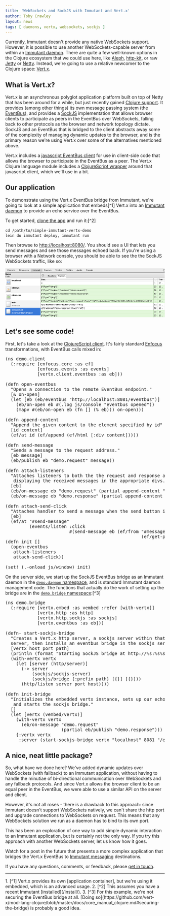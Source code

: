 ```yaml
---
title: 'WebSockets and SockJS with Immutant and Vert.x'
author: Toby Crawley
layout: news
tags: [ daemons, vertx, websockets, sockjs ]
---
```


Currently, Immutant doesn't provide any native WebSockets
support. However, it is possible to use another WebSockets-capable
server from within an [Immutant daemon]. There are quite a few
well-known options in the Clojure ecosystem that we could use here,
like [Aleph], [http-kit], or raw [Jetty] or [Netty]. Instead, we're
going to use a relative newcomer to the Clojure space: [Vert.x].

## What is Vert.x?

Vert.x is an asynchronous polyglot application platform built on top
of Netty that has been around for a while, but just recently gained
[Clojure support]. It provides (among other things) its own message
passing system (the [EventBus]), and provides a [SockJS]
implementation that allows browser clients to participate as peers in
the EventBus over WebSockets, falling back to other protocols as the
browser and network topology dictate. SockJS and an EventBus that is
bridged to the client abstracts away some of the complexity of
managing dynamic updates to the browser, and is the primary reason
we're using Vert.x over some of the alternatives mentioned above.

Vert.x includes a [javascript EventBus client] for use in client-side
code that allows the browser to participate in the EventBus as a
peer. The Vert.x Clojure language module includes a
[ClojureScript wrapper] around that javascript client, which we'll use
in a bit.

## Our application

To demonstrate using the Vert.x EventBus bridge from Immutant, we're
going to look at a simple application that embeds[^1] Vert.x into an
[Immutant daemon] to provide an echo service over the EventBus.

To get started,
[clone the app](https://github.com/immutant/simple-immutant-vertx-demo)
and run it:[^2]

    cd /path/to/simple-immutant-vertx-demo
    lein do immutant deploy, immutant run
    
Then browse to <http://localhost:8080/>. You should see a UI that lets
you send messages and see those messages echoed back. If you're using
a browser with a Network console, you should be able to see the
the SockJS WebSockets traffic, like so:

<img src="/images/news/sockjs.png" alt="[websocket activity]"/>


## Let's see some code! 

First, let's take a look at the [ClojureScript client]. It's fairly
standard [Enfocus] transformations, with EventBus calls mixed in:

<pre class="syntax clojure">(ns demo.client
  (:require [enfocus.core :as ef]
            [enfocus.events :as events]
            [vertx.client.eventbus :as eb]))

(defn open-eventbus
  "Opens a connection to the remote EventBus endpoint."
  [& on-open]
  (let [eb (eb/eventbus "http://localhost:8081/eventbus")]
    (eb/on-open eb #(.log js/console "eventbus opened"))
    (mapv #(eb/on-open eb (fn [] (% eb))) on-open)))

(defn append-content
  "Append the given content to the element specified by id"
  [id content]
  (ef/at id (ef/append (ef/html [:div content]))))

(defn send-message
  "Sends a message to the request address."
  [eb message]
  (eb/publish eb "demo.request" message))

(defn attach-listeners
  "Attaches listeners to both the the request and response addresses,
   displaying the received messages in the appropriate divs."
  [eb]
  (eb/on-message eb "demo.request" (partial append-content "#sent"))
  (eb/on-message eb "demo.response" (partial append-content "#rcvd")))

(defn attach-send-click
  "Attaches handler to send a message when the send button is clicked."
  [eb]
  (ef/at "#send-message"
         (events/listen :click
                        #(send-message eb (ef/from "#message"
                                                   (ef/get-prop :value))))))
(defn init []
  (open-eventbus
   attach-listeners
   attach-send-click))

(set! (.-onload js/window) init)
</pre>

On the server side, we start up the SockJS EventBus bridge as an
Immutant daemon in the
[`demo.daemon` namespace](https://github.com/immutant/simple-immutant-vertx-demo/blob/master/src/demo/daemon.clj),
and is standard Immutant daemon management code.  The functions that
actually do the work of setting up the bridge are in the
[`demo.bridge` namespace](https://github.com/immutant/simple-immutant-vertx-demo/blob/master/src/demo/bridge.clj):[^3]

<pre class="syntax clojure">(ns demo.bridge
  (:require [vertx.embed :as vembed :refer [with-vertx]]
            [vertx.http :as http]
            [vertx.http.sockjs :as sockjs]
            [vertx.eventbus :as eb]))

(defn- start-sockjs-bridge
  "Creates a Vert.x http server, a sockjs server within that http
  server, then installs an eventbus bridge in the sockjs server."
  [vertx host port path]
  (println (format "Starting SockJS bridge at http://%s:%s%s" host port path))
  (with-vertx vertx
    (let [server (http/server)]
      (-> server
          (sockjs/sockjs-server)
          (sockjs/bridge {:prefix path} [{}] [{}]))
      (http/listen server port host))))

(defn init-bridge
  "Initializes the embedded vertx instance, sets up our echo handler,
   and starts the sockjs bridge."
  []
  (let [vertx (vembed/vertx)]
    (with-vertx vertx
      (eb/on-message "demo.request"
                     (partial eb/publish "demo.response")))
    {:vertx vertx
     :server (start-sockjs-bridge vertx "localhost" 8081 "/eventbus")}))
</pre>

## A nice, neat little package?

So, what have we done here? We've added dynamic updates over
WebSockets (with fallback) to an Immutant application, without having
to handle the minutiae of bi-directional communication over WebSockets
and any fallback protocols. And since Vert.x allows the browser client
to be an equal peer in the EventBus, we were able to use a similar API
on the server and client.

However, it's not all roses - there is a drawback to this approach:
since Immutant doesn't support WebSockets natively, we can't share the
http port and upgrade connections to WebSockets on request. This means
that any WebSockets solution we run as a daemon has to bind to its own
port.
      
This has been an exploration of one way to add simple dynamic
interaction to an Immutant application, but is certainly not the only
way. If you try this approach with another WebSockets server, let us
know how it goes.

Watch for a post in the future that presents a more complex
application that bridges the Vert.x EventBus to [Immutant messaging]
destinations.

If you have any questions, comments, or feedback, please
[get in touch](/community/).

<hr>
1. [^1] Vert.x provides its own [application container], but we're
   using it embedded, which is an advanced usage.
2. [^2] This assumes you have a recent Immutant
   [installed](/install/).
3. [^3] For this example, we're not securing the EventBus bridge at
   all. [Doing so](https://github.com/vert-x/mod-lang-clojure/blob/master/docs/core_manual_clojure.md#securing-the-bridge) is probably a good idea.

[Immutant daemon]: /documentation/current/daemons.html
[Aleph]: https://github.com/ztellman/aleph
[http-kit]: http://http-kit.org/
[Jetty]: http://www.eclipse.org/jetty/
[Netty]: http://netty.io/
[Vert.x]: http://vertx.io/
[Clojure support]: https://github.com/vert-x/mod-lang-clojure
[EventBus]: https://github.com/vert-x/mod-lang-clojure/blob/master/docs/core_manual_clojure.md#the-event-bus
[SockJS]: http://sockjs.org
[javascript EventBus client]: https://github.com/eclipse/vert.x/blob/master/src/dist/client/vertxbus.js
[ClojureScript wrapper]: https://github.com/vert-x/mod-lang-clojure/blob/master/api/src/main/clojure/vertx/client/eventbus.cljs
[ClojureScript client]: https://github.com/immutant/simple-immutant-vertx-demo/blob/master/src-cljs/demo/client.cljs
[Enfocus]: https://github.com/ckirkendall/enfocus
[Immutant messaging]: /documentation/current/messaging.html
[application container]: http://vertx.io/manual.html#using-vertx-from-the-command-line
